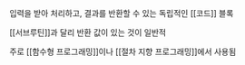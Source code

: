입력을 받아 처리하고, 결과를 반환할 수 있는 독립적인 [[코드]] 블록

[[서브루틴]]과 달리 반환 값이 있는 것이 일반적

주로 [[함수형 프로그래밍]]이나 [[절차 지향 프로그래밍]]에서 사용됨